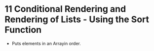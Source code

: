 # 11 Conditional Rendering and Rendering of Lists - Using the Sort Function

- Puts elements in an Arrayin order.